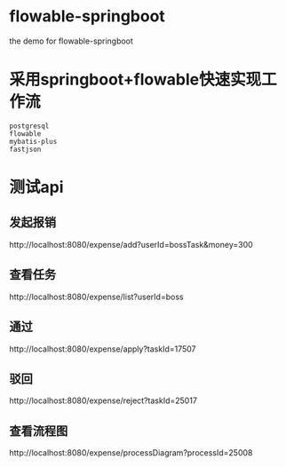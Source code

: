 # flowable-springboot
the demo for flowable-springboot
# 采用springboot+flowable快速实现工作流
```
postgresql
flowable
mybatis-plus
fastjson
```
# 测试api
## 发起报销
http://localhost:8080/expense/add?userId=bossTask&money=300
## 查看任务
http://localhost:8080/expense/list?userId=boss
## 通过
http://localhost:8080/expense/apply?taskId=17507
## 驳回
http://localhost:8080/expense/reject?taskId=25017
## 查看流程图
http://localhost:8080/expense/processDiagram?processId=25008